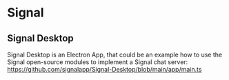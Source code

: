 # Signal

## Signal Desktop

Signal Desktop is an Electron App, that could be an example how to use the Signal open-source modules to implement a Signal chat server:
https://github.com/signalapp/Signal-Desktop/blob/main/app/main.ts
